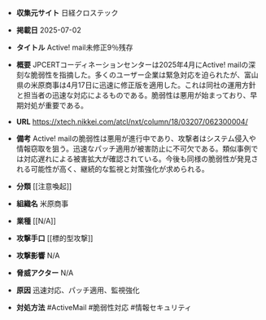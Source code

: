 - **収集元サイト**
日経クロステック

- **掲載日**
2025-07-02

- **タイトル**
Active! mail未修正9％残存

- **概要**
JPCERTコーディネーションセンターは2025年4月にActive! mailの深刻な脆弱性を指摘した。多くのユーザー企業は緊急対応を迫られたが、富山県の米原商事は4月17日に迅速に修正版を適用した。これは同社の運用方針と担当者の迅速な対応によるものである。脆弱性は悪用が始まっており、早期対処が重要である。

- **URL**
https://xtech.nikkei.com/atcl/nxt/column/18/03207/062300004/

- **備考**
Active! mailの脆弱性は悪用が進行中であり、攻撃者はシステム侵入や情報窃取を狙う。迅速なパッチ適用が被害防止に不可欠である。類似事例では対応遅れによる被害拡大が確認されている。今後も同様の脆弱性が発見される可能性が高く、継続的な監視と対策強化が求められる。

- **分類**
[[注意喚起]]

- **組織名**
米原商事

- **業種**
[[N/A]]

- **攻撃手口**
[[標的型攻撃]]

- **攻撃影響**
N/A

- **脅威アクター**
N/A

- **原因**
迅速対応、パッチ適用、監視強化

- **対処方法**
#ActiveMail #脆弱性対応 #情報セキュリティ
